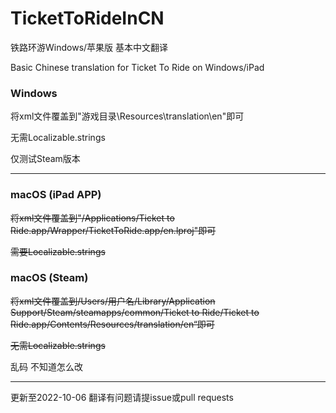 # TicketToRideInCN
铁路环游Windows/苹果版 基本中文翻译

Basic Chinese translation for Ticket To Ride on Windows/iPad

### Windows
将xml文件覆盖到"游戏目录\Resources\translation\en"即可

无需Localizable.strings

仅测试Steam版本

---
### macOS (iPad APP)
~~将xml文件覆盖到"/Applications/Ticket to Ride.app/Wrapper/TicketToRide.app/en.lproj"即可~~

~~需要Localizable.strings~~

### macOS (Steam)
~~将xml文件覆盖到/Users/用户名/Library/Application Support/Steam/steamapps/common/Ticket to Ride/Ticket to Ride.app/Contents/Resources/translation/en“即可~~

~~无需Localizable.strings~~

乱码 不知道怎么改

---
 
更新至2022-10-06
翻译有问题请提issue或pull requests
